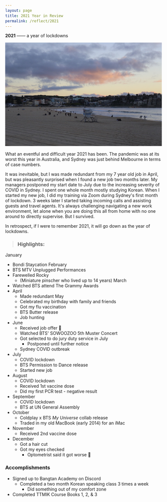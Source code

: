 ```yaml
---
layout: page
title: 2021 Year in Review
permalink: /reflect/2021
---
```


<b>2021</b> —— a year of lockdowns


<img src="/assets/2021-01-bondi-1.jpg" alt="Bondi Beach during sunset">


What an eventful and difficult year 2021 has been. The pandemic was at its worst this year in Australia, and Sydney was just behind Melbourne in terms of case numbers. 

It was inevitable, but I was made redundant from my 7 year old job in April, but  was pleasantly surprised when I found a new job two months later. My managers postponed my start date to July due to the increasing severity of COVID in Sydney. I spent one whole month mostly studying Korean. When I started my new job, I did my training via Zoom during Sydney's first month of lockdown. 3 weeks later I started taking incoming calls and assisting guests and travel agents. It's always challenging navigating a new work environment, let alone when you are doing this all from home with no one around to directly supervise. But I survived. 

In retrospect, if I were to remember 2021, it will go down as the year of lockdowns. 



> ### Highlights:
January
  - Bondi Staycation 
February
  - BTS MTV Unplugged Performances 
  - Farewelled Rocky 
    - (Miniature pinscher who lived up to 14 years)
March
  - Watched BTS attend The Grammy Awards
- April
  - Made redundant
May
  - Celebrated my birthday with family and friends
  - Got my flu vaccination
  - BTS Butter release
  - Job hunting
- June
  - Received job offer 🎉
  - Watched BTS' SOWOOZOO 5th Muster Concert
  - Got selected to do jury duty service in July
    - Postponed until further notice
  - Sydney COVID outbreak
- July
  - COVID lockdown
  - BTS Permission to Dance release
  - Started new job
- August
  - COVID lockdown
  - Received 1st vaccine dose
  - Did my first PCR test - negative result
- September
  - COVID lockdown
  - BTS at UN General Assembly
- October
  - Coldplay x BTS *My Universe* collab release
  - Traded in my old MacBook (early 2014) for an iMac
- November
  - Received 2nd vaccine dose
- December
  - Got a hair cut
  - Got my eyes checked 
    - Optometrist said it got worse 🥲


### Accomplishments

- Signed up to Bangtan Academy on Discord
    - Completed a two month Korean speaking class 3 times a week
      - Did something out of my comfort zone
- Completed TTMIK Course Books 1, 2, & 3 

<style>
  .wrapper {
    max-width: 58em;
  }
</style>